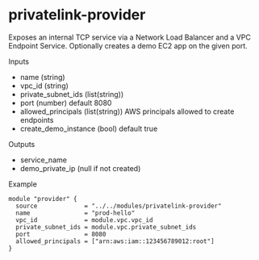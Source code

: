 # privatelink-provider

Exposes an internal TCP service via a Network Load Balancer and a VPC Endpoint Service.
Optionally creates a demo EC2 app on the given port.

Inputs
- name (string)
- vpc_id (string)
- private_subnet_ids (list(string))
- port (number) default 8080
- allowed_principals (list(string)) AWS principals allowed to create endpoints
- create_demo_instance (bool) default true

Outputs
- service_name
- demo_private_ip (null if not created)

Example
```hcl
module "provider" {
  source             = "../../modules/privatelink-provider"
  name               = "prod-hello"
  vpc_id             = module.vpc.vpc_id
  private_subnet_ids = module.vpc.private_subnet_ids
  port               = 8080
  allowed_principals = ["arn:aws:iam::123456789012:root"]
}
```